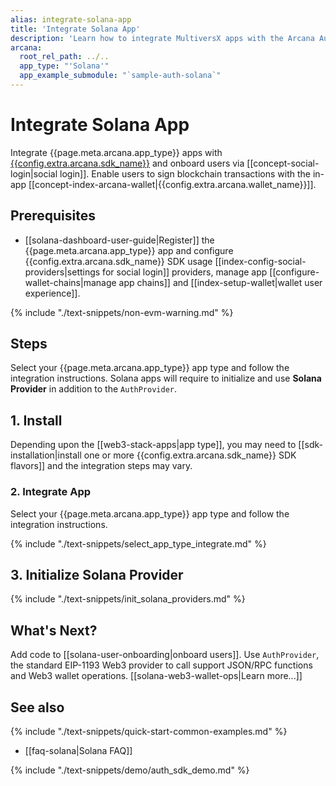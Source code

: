 ```yaml
---
alias: integrate-solana-app
title: 'Integrate Solana App'
description: 'Learn how to integrate MultiversX apps with the Arcana Auth SDK, onboard users and allow them to use the Near blockchain and sign transactions via Arcana wallet.'
arcana:
  root_rel_path: ../..
  app_type: "'Solana'"
  app_example_submodule: "`sample-auth-solana`"
---
```


# Integrate Solana App

Integrate {{page.meta.arcana.app_type}} apps with [{{config.extra.arcana.sdk_name}}]({{page.meta.arcana.root_rel_path}}/concepts/authsdk.md) and onboard users via [[concept-social-login|social login]]. Enable users to sign blockchain transactions with the in-app [[concept-index-arcana-wallet|{{config.extra.arcana.wallet_name}}]].

## Prerequisites

* [[solana-dashboard-user-guide|Register]] the {{page.meta.arcana.app_type}} app and configure {{config.extra.arcana.sdk_name}} SDK usage [[index-config-social-providers|settings for social login]] providers, manage app [[configure-wallet-chains|manage app chains]] and [[index-setup-wallet|wallet user experience]].

{% include "./text-snippets/non-evm-warning.md" %}

## Steps

Select your {{page.meta.arcana.app_type}} app type and follow the integration instructions. Solana apps will require to initialize and use **Solana Provider** in addition to the `AuthProvider`.

## 1. Install 
     
Depending upon the [[web3-stack-apps|app type]], you may need to [[sdk-installation|install one or more {{config.extra.arcana.sdk_name}} SDK flavors]] and the integration steps may vary. 

### 2. Integrate App

Select your {{page.meta.arcana.app_type}} app type and follow the integration instructions.

{% include "./text-snippets/select_app_type_integrate.md" %}

## 3. Initialize Solana Provider

{% include "./text-snippets/init_solana_providers.md" %}

## What's Next?

Add code to [[solana-user-onboarding|onboard users]]. Use `AuthProvider`, the standard EIP-1193 Web3 provider to call support JSON/RPC functions and Web3 wallet operations. [[solana-web3-wallet-ops|Learn more...]]

## See also

{% include "./text-snippets/quick-start-common-examples.md" %}

* [[faq-solana|Solana FAQ]]

{% include "./text-snippets/demo/auth_sdk_demo.md" %}
